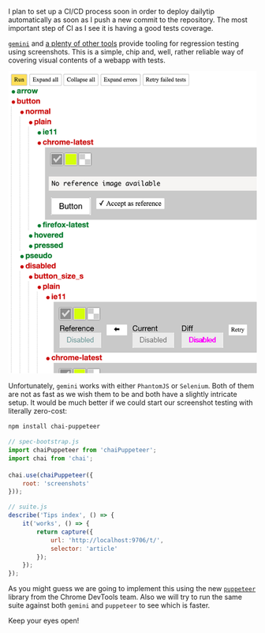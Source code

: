 I plan to set up a CI/CD process soon in order to deploy dailytip automatically as soon as I push a new commit to the repository. The most important step of CI as I see it is having a good tests coverage.

[`gemini`][1] and [a plenty of other tools][2] provide tooling for regression testing using screenshots. This is a simple, chip and, well, rather reliable way of covering visual contents of a webapp with tests.

![gemini gui](./screenshot.png)

Unfortunately, `gemini` works with either `PhantomJS` or `Selenium`. Both of them are not as fast as we wish them to be and both have a slightly intricate setup. It would be much better if we could start our screenshot testing with literally zero-cost:

```bash
npm install chai-puppeteer
```

```js
// spec-bootstrap.js
import chaiPuppeteer from 'chaiPuppeteer';
import chai from 'chai';

chai.use(chaiPuppeteer({
    root: 'screenshots'
}));
```

```js
// suite.js
describe('Tips index', () => {
    it('works', () => {
        return capture({
            url: 'http://localhost:9706/t/',
            selector: 'article'
        });
    });
});
```

As you might guess we are going to implement this using the new [`puppeteer`][3] library from the Chrome DevTools team. Also we will try to run the same suite against both `gemini` and `puppeteer` to see which is faster.

Keep your eyes open!

[1]: https://github.com/gemini-testing/gemini
[2]: https://gist.github.com/cvrebert/adf91e429906a4d746cd
[3]: https://github.com/GoogleChrome/puppeteer/blob/master/docs/api.md#pagescreenshotoptions

